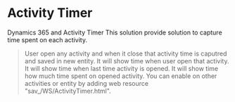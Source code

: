 # Activity Timer
Dynamics 365 and Activity Timer 
This solution provide solution to capture time spent on each activity.
>User open any activity and when it close that activity time is caputred and saved in new entity.
>It will show time when user open that activity.
>It will show time when last time activity is opened.
>It will show time how much time spent on opened activity.
You can enable on other activities or entity by adding web resource "sav_/WS/ActivityTimer.html".
